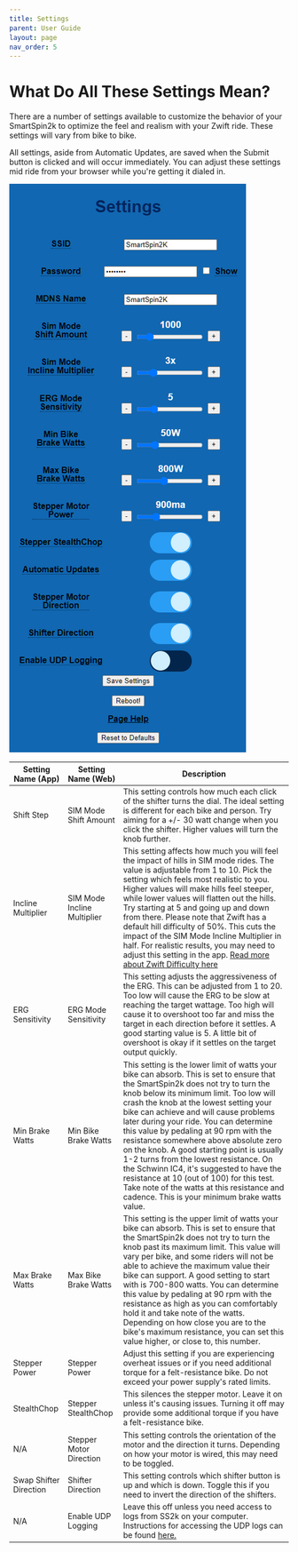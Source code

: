 ```yaml
---
title: Settings
parent: User Guide
layout: page
nav_order: 5
---
```

# What Do All These Settings Mean?
There are a number of settings available to customize the behavior of your SmartSpin2k to optimize the feel and realism with your Zwift ride. These settings will vary from bike to bike. 

All settings, aside from Automatic Updates, are saved when the Submit button is clicked and will occur immediately.  You can adjust these settings mid ride from your browser while you're getting it dialed in.

![screenshot of settings](../images/settings_page.png)

| Setting Name (App)     | Setting Name (Web)          | Description                                                                                                                                                                                                                                                                                                                                                                                                                                                                                                                                                                                                                                                                                                                 |
| ---------------------- | --------------------------- | --------------------------------------------------------------------------------------------------------------------------------------------------------------------------------------------------------------------------------------------------------------------------------------------------------------------------------------------------------------------------------------------------------------------------------------------------------------------------------------------------------------------------------------------------------------------------------------------------------------------------------------------------------------------------------------------------------------------------- |
| Shift Step             | SIM Mode Shift Amount       | This setting controls how much each click of the shifter turns the dial. The ideal setting is different for each bike and person. Try aiming for a +/- 30 watt change when you click the shifter. Higher values will turn the knob further.|
| Incline Multiplier     | SIM Mode Incline Multiplier | This setting affects how much you will feel the impact of hills in SIM mode rides. The value is adjustable from 1 to 10. Pick the setting which feels most realistic to you. Higher values will make hills feel steeper, while lower values will flatten out the hills. Try starting at 5 and going up and down from there. Please note that Zwift has a default hill difficulty of 50%. This cuts the impact of the SIM Mode Incline Multiplier in half. For realistic results, you may need to adjust this setting in the app. [Read more about Zwift Difficulty here]([https://zwiftinsider.com/using-the-trainer-difficulty-setting-in-zwift/](https://zwiftinsider.com/using-the-trainer-difficulty-setting-in-zwift/)) |
| ERG Sensitivity        | ERG Mode Sensitivity        | This setting adjusts the aggressiveness of the ERG. This can be adjusted from 1 to 20. Too low will cause the ERG to be slow at reaching the target wattage. Too high will cause it to overshoot too far and miss the target in each direction before it settles. A good starting value is 5. A little bit of overshoot is okay if it settles on the target output quickly. |
| Min Brake Watts        | Min Bike Brake Watts        | This setting is the lower limit of watts your bike can absorb. This is set to ensure that the SmartSpin2k does not try to turn the knob below its minimum limit. Too low will crash the knob at the lowest setting your bike can achieve and will cause problems later during your ride. You can determine this value by pedaling at 90 rpm with the resistance somewhere above absolute zero on the knob. A good starting point is usually 1-2 turns from the lowest resistance. On the Schwinn IC4, it's suggested to have the resistance at 10 (out of 100) for this test. Take note of the watts at this resistance and cadence. This is your minimum brake watts value. |
| Max Brake Watts        | Max Bike Brake Watts        | This setting is the upper limit of watts your bike can absorb. This is set to ensure that the SmartSpin2k does not try to turn the knob past its maximum limit. This value will vary per bike, and some riders will not be able to achieve the maximum value their bike can support. A good setting to start with is 700-800 watts. You can determine this value by pedaling at 90 rpm with the resistance as high as you can comfortably hold it and take note of the watts. Depending on how close you are to the bike's maximum resistance, you can set this value higher, or close to, this number. |
| Stepper Power           | Stepper Power               | Adjust this setting if you are experiencing overheat issues or if you need additional torque for a felt-resistance bike. Do not exceed your power supply's rated limits. |
| StealthChop            | Stepper StealthChop         | This silences the stepper motor. Leave it on unless it's causing issues. Turning it off may provide some additional torque if you have a felt-resistance bike. |
| N/A                    | Stepper Motor Direction     | This setting controls the orientation of the motor and the direction it turns. Depending on how your motor is wired, this may need to be toggled. |
| Swap Shifter Direction | Shifter Direction           | This setting controls which shifter button is up and which is down. Toggle this if you need to invert the direction of the shifters. |
| N/A                    | Enable UDP Logging          | Leave this off unless you need access to logs from SS2k on your computer. Instructions for accessing the UDP logs can be found [here.]([https://github.com/doudar/SmartSpin2k/wiki/Viewing-logs-via-UDP](https://github.com/doudar/SmartSpin2k/wiki/Viewing-logs-via-UDP))  |